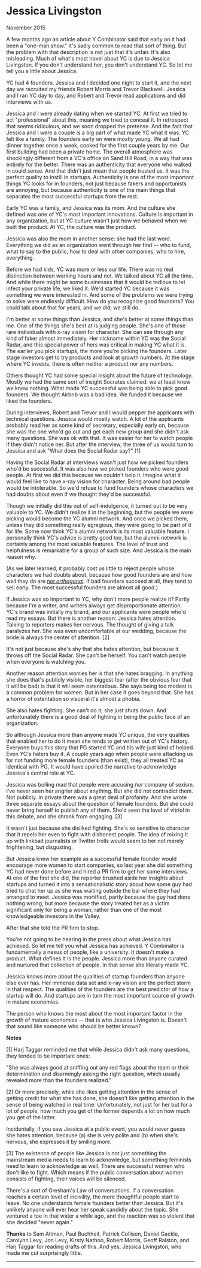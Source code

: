 # Jessica Livingston
  
  
  
  
November 2015  
  
A few months ago an article about Y Combinator said that early on it had been
a "one-man show." It's sadly common to read that sort of thing. But the
problem with that description is not just that it's unfair. It's also
misleading. Much of what's most novel about YC is due to Jessica Livingston.
If you don't understand her, you don't understand YC. So let me tell you a
little about Jessica.  
  
YC had 4 founders. Jessica and I decided one night to start it, and the next
day we recruited my friends Robert Morris and Trevor Blackwell. Jessica and I
ran YC day to day, and Robert and Trevor read applications and did interviews
with us.  
  
Jessica and I were already dating when we started YC. At first we tried to act
"professional" about this, meaning we tried to conceal it. In retrospect that
seems ridiculous, and we soon dropped the pretense. And the fact that Jessica
and I were a couple is a big part of what made YC what it was. YC felt like a
family. The founders early on were mostly young. We all had dinner together
once a week, cooked for the first couple years by me. Our first building had
been a private home. The overall atmosphere was shockingly different from a
VC's office on Sand Hill Road, in a way that was entirely for the better.
There was an authenticity that everyone who walked in could sense. And that
didn't just mean that people trusted us. It was the perfect quality to instill
in startups. Authenticity is one of the most important things YC looks for in
founders, not just because fakers and opportunists are annoying, but because
authenticity is one of the main things that separates the most successful
startups from the rest.  
  
Early YC was a family, and Jessica was its mom. And the culture she defined
was one of YC's most important innovations. Culture is important in any
organization, but at YC culture wasn't just how we behaved when we built the
product. At YC, the culture was the product.  
  
Jessica was also the mom in another sense: she had the last word. Everything
we did as an organization went through her first -- who to fund, what to say
to the public, how to deal with other companies, who to hire, everything.  
  
Before we had kids, YC was more or less our life. There was no real
distinction between working hours and not. We talked about YC all the time.
And while there might be some businesses that it would be tedious to let
infect your private life, we liked it. We'd started YC because it was
something we were interested in. And some of the problems we were trying to
solve were endlessly difficult. How do you recognize good founders? You could
talk about that for years, and we did; we still do.  
  
I'm better at some things than Jessica, and she's better at some things than
me. One of the things she's best at is judging people. She's one of those rare
individuals with x-ray vision for character. She can see through any kind of
faker almost immediately. Her nickname within YC was the Social Radar, and
this special power of hers was critical in making YC what it is. The earlier
you pick startups, the more you're picking the founders. Later stage investors
get to try products and look at growth numbers. At the stage where YC invests,
there is often neither a product nor any numbers.  
  
Others thought YC had some special insight about the future of technology.
Mostly we had the same sort of insight Socrates claimed: we at least knew we
knew nothing. What made YC successful was being able to pick good founders. We
thought Airbnb was a bad idea. We funded it because we liked the founders.  
  
During interviews, Robert and Trevor and I would pepper the applicants with
technical questions. Jessica would mostly watch. A lot of the applicants
probably read her as some kind of secretary, especially early on, because she
was the one who'd go out and get each new group and she didn't ask many
questions. She was ok with that. It was easier for her to watch people if they
didn't notice her. But after the interview, the three of us would turn to
Jessica and ask "What does the Social Radar say?" [1]  
  
Having the Social Radar at interviews wasn't just how we picked founders who'd
be successful. It was also how we picked founders who were good people. At
first we did this because we couldn't help it. Imagine what it would feel like
to have x-ray vision for character. Being around bad people would be
intolerable. So we'd refuse to fund founders whose characters we had doubts
about even if we thought they'd be successful.  
  
Though we initially did this out of self-indulgence, it turned out to be very
valuable to YC. We didn't realize it in the beginning, but the people we were
picking would become the YC alumni network. And once we picked them, unless
they did something really egregious, they were going to be part of it for
life. Some now think YC's alumni network is its most valuable feature. I
personally think YC's advice is pretty good too, but the alumni network is
certainly among the most valuable features. The level of trust and helpfulness
is remarkable for a group of such size. And Jessica is the main reason why.  
  
(As we later learned, it probably cost us little to reject people whose
characters we had doubts about, because how good founders are and how well
they do are [_not orthogonal_](mean.html). If bad founders succeed at all,
they tend to sell early. The most successful founders are almost all good.)  
  
If Jessica was so important to YC, why don't more people realize it? Partly
because I'm a writer, and writers always get disproportionate attention. YC's
brand was initially my brand, and our applicants were people who'd read my
essays. But there is another reason: Jessica hates attention. Talking to
reporters makes her nervous. The thought of giving a talk paralyzes her. She
was even uncomfortable at our wedding, because the bride is always the center
of attention. [2]  
  
It's not just because she's shy that she hates attention, but because it
throws off the Social Radar. She can't be herself. You can't watch people when
everyone is watching you.  
  
Another reason attention worries her is that she hates bragging. In anything
she does that's publicly visible, her biggest fear (after the obvious fear
that it will be bad) is that it will seem ostentatious. She says being too
modest is a common problem for women. But in her case it goes beyond that. She
has a horror of ostentation so visceral it's almost a phobia.  
  
She also hates fighting. She can't do it; she just shuts down. And
unfortunately there is a good deal of fighting in being the public face of an
organization.  
  
So although Jessica more than anyone made YC unique, the very qualities that
enabled her to do it mean she tends to get written out of YC's history.
Everyone buys this story that PG started YC and his wife just kind of helped.
Even YC's haters buy it. A couple years ago when people were attacking us for
not funding more female founders (than exist), they all treated YC as
identical with PG. It would have spoiled the narrative to acknowledge
Jessica's central role at YC.  
  
Jessica was boiling mad that people were accusing _her_ company of sexism.
I've never seen her angrier about anything. But she did not contradict them.
Not publicly. In private there was a great deal of profanity. And she wrote
three separate essays about the question of female founders. But she could
never bring herself to publish any of them. She'd seen the level of vitriol in
this debate, and she shrank from engaging. [3]  
  
It wasn't just because she disliked fighting. She's so sensitive to character
that it repels her even to fight with dishonest people. The idea of mixing it
up with linkbait journalists or Twitter trolls would seem to her not merely
frightening, but disgusting.  
  
But Jessica knew her example as a successful female founder would encourage
more women to start companies, so last year she did something YC had never
done before and hired a PR firm to get her some interviews. At one of the
first she did, the reporter brushed aside her insights about startups and
turned it into a sensationalistic story about how some guy had tried to chat
her up as she was waiting outside the bar where they had arranged to meet.
Jessica was mortified, partly because the guy had done nothing wrong, but more
because the story treated her as a victim significant only for being a woman,
rather than one of the most knowledgeable investors in the Valley.  
  
After that she told the PR firm to stop.  
  
You're not going to be hearing in the press about what Jessica has achieved.
So let me tell you what Jessica has achieved. Y Combinator is fundamentally a
nexus of people, like a university. It doesn't make a product. What defines it
is the people. Jessica more than anyone curated and nurtured that collection
of people. In that sense she literally made YC.  
  
Jessica knows more about the qualities of startup founders than anyone else
ever has. Her immense data set and x-ray vision are the perfect storm in that
respect. The qualities of the founders are the best predictor of how a startup
will do. And startups are in turn the most important source of growth in
mature economies.  
  
The person who knows the most about the most important factor in the growth of
mature economies -- that is who Jessica Livingston is. Doesn't that sound like
someone who should be better known?  
  
  
  
  
  
  
  
 **Notes**  
  
[1] Harj Taggar reminded me that while Jessica didn't ask many questions, they
tended to be important ones:  
  
"She was always good at sniffing out any red flags about the team or their
determination and disarmingly asking the right question, which usually
revealed more than the founders realized."  
  
[2] Or more precisely, while she likes getting attention in the sense of
getting credit for what she has done, she doesn't like getting attention in
the sense of being watched in real time. Unfortunately, not just for her but
for a lot of people, how much you get of the former depends a lot on how much
you get of the latter.  
  
Incidentally, if you saw Jessica at a public event, you would never guess she
hates attention, because (a) she is very polite and (b) when she's nervous,
she expresses it by smiling more.  
  
[3] The existence of people like Jessica is not just something the mainstream
media needs to learn to acknowledge, but something feminists need to learn to
acknowledge as well. There are successful women who don't like to fight. Which
means if the public conversation about women consists of fighting, their
voices will be silenced.  
  
There's a sort of Gresham's Law of conversations. If a conversation reaches a
certain level of incivility, the more thoughtful people start to leave. No one
understands female founders better than Jessica. But it's unlikely anyone will
ever hear her speak candidly about the topic. She ventured a toe in that water
a while ago, and the reaction was so violent that she decided "never again."  
  
**Thanks** to Sam Altman, Paul Buchheit, Patrick Collison, Daniel Gackle,
Carolynn Levy, Jon Levy, Kirsty Nathoo, Robert Morris, Geoff Ralston, and Harj
Taggar for reading drafts of this. And yes, Jessica Livingston, who made me
cut surprisingly little.  
  
  
  
  
  
  

* * *

